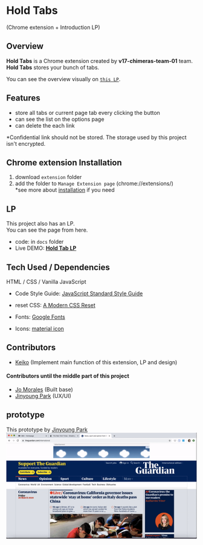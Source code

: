 # Hold Tabs

(Chrome extension + Introduction LP)

## Overview

**Hold Tabs** is a Chrome extension created by **v17-chimeras-team-01** team.  
**Hold Tabs** stores your bunch of tabs.

You can see the overview visually on [`this LP`](https://chingu-voyages.github.io/v17-chimeras-team-01/).

## Features

- store all tabs or current page tab every clicking the button
- can see the list on the options page
- can delete the each link

\*Confidential link should not be stored. The storage used by this project isn't encrypted.

## Chrome extension Installation

1. download `extension` folder
2. add the folder to `Manage Extension page` (chrome://extensions/)  
   \*see more about [installation](https://developer.chrome.com/extensions/getstarted) if you need

## LP

This project also has an LP.  
You can see the page from here.

- code: in `docs` folder
- Live DEMO: **[Hold Tab LP](https://chingu-voyages.github.io/v17-chimeras-team-01/)**

## Tech Used / Dependencies

HTML / CSS / Vanilla JavaScript

- Code Style Guide: [JavaScript Standard Style Guide](https://standardjs.com/)
- reset CSS: [A Modern CSS Reset](https://hankchizljaw.com/wrote/a-modern-css-reset/)

- Fonts: [Google Fonts](https://fonts.google.com/)
- Icons: [material icon](https://material.io/resources/icons/)

## Contributors

- [Keiko](https://github.com/web-tama) (Implement main function of this extension, LP and design)

#### Contributors until the middle part of this project

- [Jo Morales](https://github.com/jmoralesg) (Built base)
- [Jinyoung Park](https://github.com/jypark0407) (UX/UI)

## prototype

This prototype by [Jinyoung Park](https://github.com/jypark0407)  
 <img src="prototype.gif">
